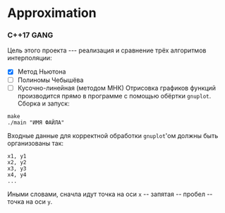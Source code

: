 # Approximation
### C++17 GANG 
Цель этого проекта --- реализация и сравнение трёх алгоритмов интерполяции:
- [x] Метод Ньютона
- [ ] Полиномы Чебышёва
- [ ] Кусочно-линейная (методом МНК)
Отрисовка графиков функций производится прямо в программе с помощью обёртки `gnuplot`.
Сборка и запуск:
```
make
./main "ИМЯ ФАЙЛА"
```
Входные данные для корректной обработки `gnuplot`'ом должны быть организованы так:
```
x1, y1
x2, y2
x3, y3
x4, y4
...
```
Иными словами, сначла идут точка на оси `x` -- запятая -- пробел -- точка на оси `y`.
